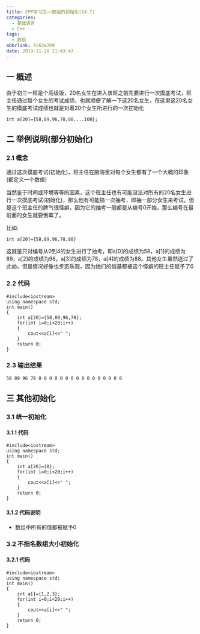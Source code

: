 ```yaml
---
title: CPP学习之——数组的初始化(14.7)
categories:
  - 基础语言
  - C++
tags:
  - 数组
abbrlink: 7c63e769
date: 2019-11-28 21:43:47
---
```

## 一 概述

由于初三一班是个高级版，20名女生在进入该班之前先要进行一次摸底考试，班主任通过每个女生的考试成绩，也就顺便了解一下这20名女生，在这里这20名女生的摸底考试成绩也就是对着20个女生所进行的一次初始化  

```
int a[20]={58,89,96,78,88,...100};
```

<!--more-->

## 二 举例说明(部分初始化)

### 2.1 概念
通过这次摸底考试(初始化)，班主任在脑海里对每个女生都有了一个大概的印象(都定义一个数值)   

当然鉴于时间或环境等等的因素，这个班主任也有可能没法对所有的20名女生进行一次摸底考试(初始化)，那么他有可能搞一次抽考，即抽一部分女生来考试。但是这个班主任的脾气很怪癖，因为它的抽考一般都是从编号0开始，那么编号在最前面的女生就要倒霉了。

比如:  

```
int a[20]={58,89,96,78,88}
```

这就是只对编号从0到4的女生进行了抽考，即a[0]的成绩为58，a[1]的成绩为89，a[2]的成绩为96，a[3]的成绩为78，a[4]的成绩为88。其他女生虽然逃过了此劫，但是情况好像也步态乐观，因为她们的恒基都被这个怪癖的班主任赋予了0

### 2.2 代码

```
#include<iostream>
using namespace std;
int main()
{
	int a[20]={58,89,96,78};
	for(int i=0;i<20;i++)
	{
		cout<<a[i]<<" ";
	}
	return 0;
}
```

### 2.3 输出结果

```
58 89 96 78 0 0 0 0 0 0 0 0 0 0 0 0 0 0 0 0 
```

## 三 其他初始化

### 3.1 统一初始化

#### 3.1.1 代码

```
#include<iostream>
using namespace std;
int main()
{
	int a[20]={0};
	for(int i=0;i<20;i++)
	{
		cout<<a[i]<<" ";
	}
	return 0;
}
```

#### 3.1.2 代码说明

* 数组中所有的值都被赋予0

### 3.2 不指名数组大小初始化

#### 3.2.1 代码

```
#include<iostream>
using namespace std;
int main()
{
	int a[]={1,2,3};
	for(int i=0;i<20;i++)
	{
		cout<<a[i]<<" ";
	}
	return 0;
}
```
